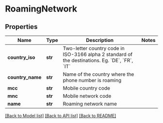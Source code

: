 # RoamingNetwork


## Properties
Name | Type | Description | Notes
------------ | ------------- | ------------- | -------------
**country_iso** | **str** | Two-letter country code in ISO-3166 alpha 2 standard of the destinations. Eg. &#x60;DE&#x60;, &#x60;FR&#x60;, &#x60;IT&#x60; | 
**country_name** | **str** | Name of the country where the phone number is roaming | 
**mcc** | **str** | Mobile country code | 
**mnc** | **str** | Mobile network code | 
**name** | **str** | Roaming network name | 


[[Back to Model list]](../../README.md#models) [[Back to API list]](../../README.md#available-methods) [[Back to README]](../../README.md)


